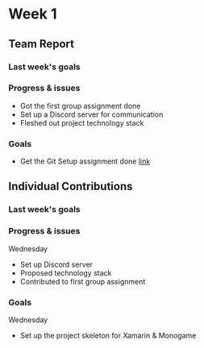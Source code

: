 # Week 1 #
## Team Report ##
### Last week's goals ###
### Progress & issues ###
- Got the first group assignment done
- Set up a Discord server for communication
- Fleshed out project technology stack
### Goals ###
- Get the Git Setup assignment done [link](https://homes.cs.washington.edu/~rjust/courses/2021Spring/CSE403/project/project03.html)
## Individual Contributions
### Last week's goals ###
### Progress & issues ###
Wednesday
- Set up Discord server
- Proposed technology stack
- Contributed to first group assignment
### Goals ###
Wednesday
- Set up the project skeleton for Xamarin & Monogame
